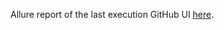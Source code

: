 Allure report of the last execution GitHub UI [here](https://github.com/Leontievna/UIAutomationDB/actions/runs/${{github.run_id}}/artifacts/allure-report/index.html).
